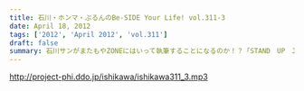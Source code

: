 ```yaml
---
title: 石川・ホンマ・ぶるんのBe-SIDE Your Life! vol.311-3
date: April 18, 2012
tags: ['2012', 'April 2012', 'vol.311']
draft: false
summary: 石川サンがまたもやZONEにはいって執筆することになるのか！？「STAND　UP　JAPAN」の感想！？もなぜかビーサイでは受け付けております。NAMAE
---
```


http://project-phi.ddo.jp/ishikawa/ishikawa311_3.mp3
